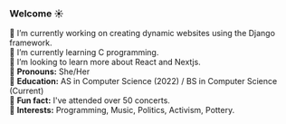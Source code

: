 ### Welcome :sunny:

:leaves: I’m currently working on creating dynamic websites using the Django framework.\
:herb: I’m currently learning C programming.\
:seedling: I’m looking to learn more about React and Nextjs.\
:blossom: **Pronouns:** She/Her\
:ear_of_rice: **Education:** AS in Computer Science (2022) / BS in Computer Science (Current)\
:mushroom: **Fun fact:** I've attended over 50 concerts.\
:cherry_blossom: **Interests:** Programming, Music, Politics, Activism, Pottery.
